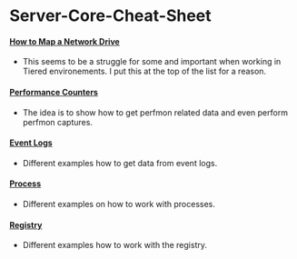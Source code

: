 # Server-Core-Cheat-Sheet
#### [How to Map a Network Drive](https://github.com/chadmcox/Server-Core-Cheat-Sheet/blob/master/Mapping_Network_Drive.md)
* This seems to be a struggle for some and important when working in Tiered environements. I put this at the top of the list for a reason.
#### [Performance Counters](https://github.com/chadmcox/Server-Core-Cheat-Sheet/blob/master/Performance_Counters.md)
* The idea is to show how to get perfmon related data and even perform perfmon captures.
#### [Event Logs](https://github.com/chadmcox/Server-Core-Cheat-Sheet/blob/master/Event_Logs.md)
* Different examples how to get data from event logs.
#### [Process](https://github.com/chadmcox/Server-Core-Cheat-Sheet/blob/master/Processes.md)
* Different examples on how to work with processes.
#### [Registry](https://github.com/chadmcox/Server-Core-Cheat-Sheet/blob/master/Registry.md)
* Different examples how to work with the registry.


